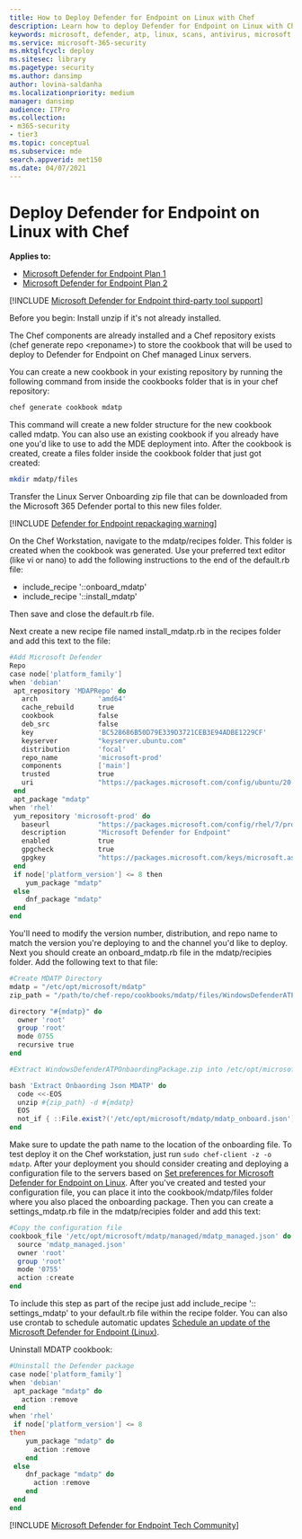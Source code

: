 ```yaml
---
title: How to Deploy Defender for Endpoint on Linux with Chef
description: Learn how to deploy Defender for Endpoint on Linux with Chef
keywords: microsoft, defender, atp, linux, scans, antivirus, microsoft defender for endpoint (linux)
ms.service: microsoft-365-security
ms.mktglfcycl: deploy
ms.sitesec: library
ms.pagetype: security
ms.author: dansimp
author: lovina-saldanha
ms.localizationpriority: medium
manager: dansimp
audience: ITPro
ms.collection: 
- m365-security
- tier3
ms.topic: conceptual
ms.subservice: mde
search.appverid: met150
ms.date: 04/07/2021
---
```


# Deploy Defender for Endpoint on Linux with Chef

**Applies to:**

- [Microsoft Defender for Endpoint Plan 1](https://go.microsoft.com/fwlink/?linkid=2154037)
- [Microsoft Defender for Endpoint Plan 2](https://go.microsoft.com/fwlink/p/?linkid=2154037)

[!INCLUDE [Microsoft Defender for Endpoint third-party tool support](../../includes/support.md)]

Before you begin: Install unzip if it's not already installed.

The Chef components are already installed and a Chef repository exists (chef generate repo \<reponame\>) to store the cookbook that will be used to deploy to Defender for Endpoint on Chef managed Linux servers.

You can create a new cookbook in your existing repository by running the following command from inside the cookbooks folder that is in your chef repository:

```bash
chef generate cookbook mdatp
```

This command will create a new folder structure for the new cookbook called mdatp. You can also use an existing cookbook if you already have one you'd like to use to add the MDE deployment into.
After the cookbook is created, create a files folder inside the cookbook folder that just got created:

```bash
mkdir mdatp/files
```

Transfer the Linux Server Onboarding zip file that can be downloaded from the Microsoft 365 Defender portal to this new files folder.

[!INCLUDE [Defender for Endpoint repackaging warning](../../includes/repackaging-warning.md)]

On the Chef Workstation, navigate to the mdatp/recipes folder. This folder is created when the cookbook was generated. Use your preferred text editor (like vi or nano) to add the following instructions to the end of the default.rb file:

- include_recipe '::onboard_mdatp'
- include_recipe '::install_mdatp'

Then save and close the default.rb file.

Next create a new recipe file named install_mdatp.rb in the recipes folder and add this text to the file:

```powershell
#Add Microsoft Defender
Repo
case node['platform_family']
when 'debian'
 apt_repository 'MDAPRepo' do
   arch               'amd64'
   cache_rebuild      true
   cookbook           false
   deb_src            false
   key                'BC528686B50D79E339D3721CEB3E94ADBE1229CF'
   keyserver          "keyserver.ubuntu.com"
   distribution       'focal'
   repo_name          'microsoft-prod'
   components         ['main']
   trusted            true
   uri                "https://packages.microsoft.com/config/ubuntu/20.04/prod"
 end
 apt_package "mdatp"
when 'rhel'
 yum_repository 'microsoft-prod' do
   baseurl            "https://packages.microsoft.com/config/rhel/7/prod/"
   description        "Microsoft Defender for Endpoint"
   enabled            true
   gpgcheck           true
   gpgkey             "https://packages.microsoft.com/keys/microsoft.asc"
 end
 if node['platform_version'] <= 8 then
    yum_package "mdatp"
 else
    dnf_package "mdatp"
 end
end
```

You'll need to modify the version number, distribution, and repo name to match the version you're deploying to and the channel you'd like to deploy.
Next you should create an onboard_mdatp.rb file in the mdatp/recipies folder. Add the following text to that file:

```powershell
#Create MDATP Directory
mdatp = "/etc/opt/microsoft/mdatp"
zip_path = "/path/to/chef-repo/cookbooks/mdatp/files/WindowsDefenderATPOnboardingPackage.zip"

directory "#{mdatp}" do
  owner 'root'
  group 'root'
  mode 0755
  recursive true
end

#Extract WindowsDefenderATPOnbaordingPackage.zip into /etc/opt/microsoft/mdatp

bash 'Extract Onbaording Json MDATP' do
  code <<-EOS
  unzip #{zip_path} -d #{mdatp}
  EOS
  not_if { ::File.exist?('/etc/opt/microsoft/mdatp/mdatp_onboard.json') }
end
```

Make sure to update the path name to the location of the onboarding file.
To test deploy it on the Chef workstation, just run ``sudo chef-client -z -o mdatp``.
After your deployment you should consider creating and deploying a configuration file to the servers based on [Set preferences for Microsoft Defender for Endpoint on Linux](/microsoft-365/security/defender-endpoint/linux-preferences).
After you've created and tested your configuration file, you can place it into the cookbook/mdatp/files folder where you also placed the onboarding package. Then you can create a settings_mdatp.rb file in the mdatp/recipies folder and add this text:

```powershell
#Copy the configuration file
cookbook_file '/etc/opt/microsoft/mdatp/managed/mdatp_managed.json' do
  source 'mdatp_managed.json'
  owner 'root'
  group 'root'
  mode '0755'
  action :create
end
```

To include this step as part of the recipe just add include_recipe ':: settings_mdatp' to your default.rb file within the recipe folder.
You can also use crontab to schedule automatic updates [Schedule an update of the Microsoft Defender for Endpoint (Linux)](linux-update-MDE-Linux.md).

Uninstall MDATP cookbook:

```powershell
#Uninstall the Defender package
case node['platform_family']
when 'debian'
 apt_package "mdatp" do
   action :remove
 end
when 'rhel'
 if node['platform_version'] <= 8
then
    yum_package "mdatp" do
      action :remove
    end
 else
    dnf_package "mdatp" do
      action :remove
    end
 end
end
```
[!INCLUDE [Microsoft Defender for Endpoint Tech Community](../../includes/defender-mde-techcommunity.md)]
